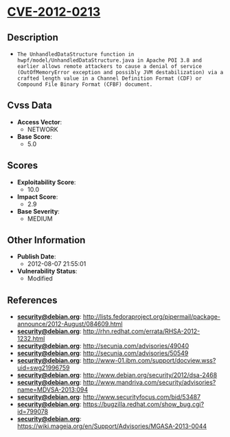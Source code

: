 
# [CVE-2012-0213](https://cve.mitre.org/cgi-bin/cvename.cgi?name=CVE-2012-0213)

## Description

- `The UnhandledDataStructure function in hwpf/model/UnhandledDataStructure.java in Apache POI 3.8 and earlier allows remote attackers to cause a denial of service (OutOfMemoryError exception and possibly JVM destabilization) via a crafted length value in a Channel Definition Format (CDF) or Compound File Binary Format (CFBF) document.`

## Cvss Data

- **Access Vector**:
  - NETWORK
- **Base Score**:
  - 5.0

## Scores

- **Exploitability Score**:
  - 10.0
- **Impact Score**:
  - 2.9
- **Base Severity**:
  - MEDIUM

## Other Information

- **Publish Date**:
  - 2012-08-07 21:55:01
- **Vulnerability Status**:
  - Modified

## References

- **security@debian.org**: http://lists.fedoraproject.org/pipermail/package-announce/2012-August/084609.html
- **security@debian.org**: http://rhn.redhat.com/errata/RHSA-2012-1232.html
- **security@debian.org**: http://secunia.com/advisories/49040
- **security@debian.org**: http://secunia.com/advisories/50549
- **security@debian.org**: http://www-01.ibm.com/support/docview.wss?uid=swg21996759
- **security@debian.org**: http://www.debian.org/security/2012/dsa-2468
- **security@debian.org**: http://www.mandriva.com/security/advisories?name=MDVSA-2013:094
- **security@debian.org**: http://www.securityfocus.com/bid/53487
- **security@debian.org**: https://bugzilla.redhat.com/show_bug.cgi?id=799078
- **security@debian.org**: https://wiki.mageia.org/en/Support/Advisories/MGASA-2013-0044
